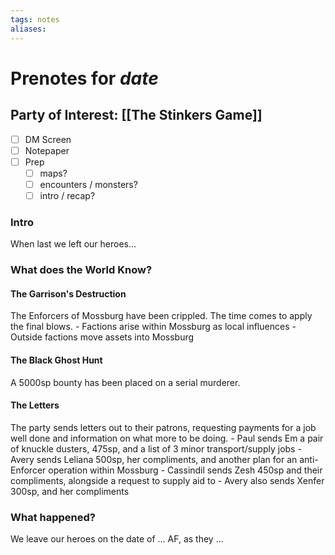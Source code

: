 ```yaml
---
tags: notes
aliases:
---
```


# Prenotes for *date*
## Party of Interest: [[The Stinkers Game]]
- [ ] DM Screen
- [ ] Notepaper
- [ ] Prep
	- [ ] maps?
	- [ ] encounters / monsters?
	- [ ] intro / recap?

### Intro

When last we left our heroes...

### What does the World Know?
#### The Garrison's Destruction
The Enforcers of Mossburg have been crippled. The time comes to apply the final blows.
	- Factions arise within Mossburg as local influences
	- Outside factions move assets into Mossburg
#### The Black Ghost Hunt
A 5000sp bounty has been placed on a serial murderer.
#### The Letters
The party sends letters out to their patrons, requesting payments for a job well done and information on what more to be doing.
	- Paul sends Em a pair of knuckle dusters, 475sp, and a list of 3 minor transport/supply jobs
	- Avery sends Leliana 500sp, her compliments, and another plan for an anti-Enforcer operation within Mossburg
	- Cassindil sends Zesh 450sp and their compliments, alongside a request to supply aid to 
	- Avery also sends Xenfer 300sp, and her compliments

### What happened?


We leave our heroes on the date of ... AF, as they ...